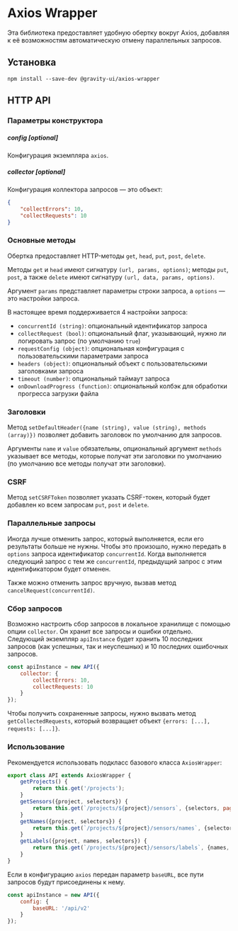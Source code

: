 # Axios Wrapper
Эта библиотека предоставляет удобную обертку вокруг Axios, добавляя к её возможностям автоматическую отмену параллельных запросов.

## Установка

```shell
npm install --save-dev @gravity-ui/axios-wrapper
```

## HTTP API

### Параметры конструктора

##### config [optional]
Конфигурация экземпляра `axios`.

##### collector [optional]
Конфигурация коллектора запросов — это объект:
```json
{
    "collectErrors": 10,
    "collectRequests": 10
}
```

### Основные методы
Обертка предоставляет HTTP-методы `get`, `head`, `put`, `post`, `delete`.

Методы `get` и `head` имеют сигнатуру `(url, params, options)`; методы `put`, `post`, а также `delete`
имеют сигнатуру `(url, data, params, options)`.

Аргумент `params` представляет параметры строки запроса, а `options` — это настройки запроса.

В настоящее время поддерживается 4 настройки запроса:
- `concurrentId (string)`: опциональный идентификатор запроса
- `collectRequest (bool)`: опциональный флаг, указывающий, нужно ли логировать запрос (по умолчанию `true`)
- `requestConfig (object)`: опциональная конфигурация с пользовательскими параметрами запроса
- `headers (object)`: опциональный объект с пользовательскими заголовками запроса
- `timeout (number)`: опциональный таймаут запроса
- `onDownloadProgress (function)`: опциональный колбэк для обработки прогресса загрузки файла

### Заголовки
Метод `setDefaultHeader({name (string), value (string), methods (array)})` позволяет добавить заголовок по умолчанию для запросов.

Аргументы `name` и `value` обязательны, опциональный аргумент `methods` указывает все методы, которые получат эти заголовки по умолчанию (по умолчанию все методы получат эти заголовки).

### CSRF
Метод `setCSRFToken` позволяет указать CSRF-токен, который будет добавлен ко всем запросам `put`, `post` и `delete`.

### Параллельные запросы
Иногда лучше отменить запрос, который выполняется, если его результаты больше не нужны. Чтобы это произошло, нужно передать в `options` запроса идентификатор `concurrentId`. Когда выполняется следующий запрос с тем же `concurrentId`, предыдущий запрос с этим идентификатором будет отменен.

Также можно отменить запрос вручную, вызвав метод `cancelRequest(concurrentId)`.

### Сбор запросов
Возможно настроить сбор запросов в локальное хранилище с помощью опции `collector`. Он хранит все запросы и ошибки отдельно. Следующий экземпляр `apiInstance` будет хранить 10 последних запросов (как успешных, так и неуспешных) и 10 последних ошибочных запросов.
```javascript
const apiInstance = new API({
    collector: {
        collectErrors: 10,
        collectRequests: 10
    }
});
```

Чтобы получить сохраненные запросы, нужно вызвать метод `getCollectedRequests`, который возвращает объект `{errors: [...], requests: [...]}`.

### Использование
Рекомендуется использовать подкласс базового класса `AxiosWrapper`:
```javascript
export class API extends AxiosWrapper {
    getProjects() {
        return this.get('/projects');
    }
    getSensors({project, selectors}) {
        return this.get(`/projects/${project}/sensors`, {selectors, pageSize: 200});
    }
    getNames({project, selectors}) {
        return this.get(`/projects/${project}/sensors/names`, {selectors});
    }
    getLabels({project, names, selectors}) {
        return this.get(`/projects/${project}/sensors/labels`, {names, selectors});
    }
}
```

Если в конфигурацию `axios` передан параметр `baseURL`, все пути запросов будут присоединены к нему.
```javascript
const apiInstance = new API({
    config: {
        baseURL: '/api/v2'
    }
});
```